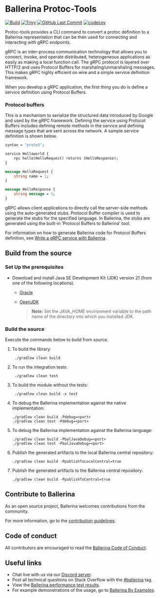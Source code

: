 Ballerina Protoc-Tools
===================

  [![Build](https://github.com/ballerina-platform/protoc-tools/actions/workflows/build-timestamped-master.yml/badge.svg)](https://github.com/ballerina-platform/protoc-tools/actions/workflows/build-timestamped-master.yml)
  [![Trivy](https://github.com/ballerina-platform/protoc-tools/actions/workflows/trivy-scan.yml/badge.svg)](https://github.com/ballerina-platform/protoc-tools/actions/workflows/trivy-scan.yml)
  [![GitHub Last Commit](https://img.shields.io/github/last-commit/ballerina-platform/protoc-tools.svg)](https://github.com/ballerina-platform/protoc-tools/commits/master)
  [![codecov](https://codecov.io/gh/ballerina-platform/protoc-tools/branch/master/graph/badge.svg)](https://codecov.io/gh/ballerina-platform/protoc-tools) 

Protoc-tools provides a CLI command to convert a protoc definition to a Ballerina representation that can be then used for connecting and interacting with gRPC endpoints.

gRPC is an inter-process communication technology that allows you to connect, invoke, and operate distributed, heterogeneous applications as easily as making a local function call. The gRPC protocol is layered over HTTP/2 and uses Protocol Buffers for marshaling/unmarshaling messages. This makes gRPC highly efficient on wire and a simple service definition framework.

When you develop a gRPC application, the first thing you do is define a service definition using Protocol Buffers.

### Protocol buffers
This is a mechanism to serialize the structured data introduced by Google and used by the gRPC framework. Defining the service using Protocol Buffers includes defining remote methods in the service and defining message types that are sent across the network. A sample service definition is shown below.

```proto
syntax = "proto3";

service Helloworld {
    rpc hello(HelloRequest) returns (HelloResponse);
}

message HelloRequest {
    string name = 1;
}

message HelloResponse {
    string message = 1;
}
```

gRPC allows client applications to directly call the server-side methods using the auto-generated stubs. Protocol
Buffer compiler is used to generate the stubs for the specified language. In Ballerina, the stubs are generated using the built-in 'Protocol Buffers to Ballerina' tool.

For information on how to generate Ballerina code for Protocol Buffers definition, see [Write a gRPC service with Ballerina](https://ballerina.io/learn/write-a-grpc-service-with-ballerina/).

## Build from the source

### Set Up the prerequisites

* Download and install Java SE Development Kit (JDK) version 21 (from one of the following locations).

   * [Oracle](https://www.oracle.com/java/technologies/downloads/)

   * [OpenJDK](https://adoptopenjdk.net/)

        > **Note:** Set the JAVA_HOME environment variable to the path name of the directory into which you installed JDK.

### Build the source

Execute the commands below to build from source.

1. To build the library:
        
        ./gradlew clean build

2. To run the integration tests:

        ./gradlew clean test

3. To build the module without the tests:

        ./gradlew clean build -x test

5. To debug the Ballerina implementation against the native implementation:
   ```
   ./gradlew clean build -Pdebug=<port>
   ./gradlew clean test -Pdebug=<port>
   ```

6. To debug the Ballerina implementation against the Ballerina language:
   ```
   ./gradlew clean build -PbalJavaDebug=<port>
   ./gradlew clean test -PbalJavaDebug=<port>
   ```

7. Publish the generated artifacts to the local Ballerina central repository:
    ```
    ./gradlew clean build -PpublishToLocalCentral=true
    ```
8. Publish the generated artifacts to the Ballerina central repository:
   ```
   ./gradlew clean build -PpublishToCentral=true
   ```

## Contribute to Ballerina

As an open source project, Ballerina welcomes contributions from the community. 

For more information, go to the [contribution guidelines](https://github.com/ballerina-platform/ballerina-lang/blob/master/CONTRIBUTING.md).

## Code of conduct

All contributors are encouraged to read the [Ballerina Code of Conduct](https://ballerina.io/code-of-conduct).

## Useful links

* Chat live with us via our [Discord server](https://discord.gg/ballerinalang).
* Post all technical questions on Stack Overflow with the [#ballerina](https://stackoverflow.com/questions/tagged/ballerina) tag.
* View the [Ballerina performance test results](https://github.com/ballerina-platform/ballerina-lang/blob/master/performance/benchmarks/summary.md).
* For example demonstrations of the usage, go to [Ballerina By Examples](https://ballerina.io/learn/by-example/).
